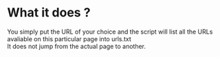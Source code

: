 
# What it does ?

You simply put the URL of your choice and the script will list all the URLs avaliable on this particular page into urls.txt\
It does not jump from the actual page to another.
